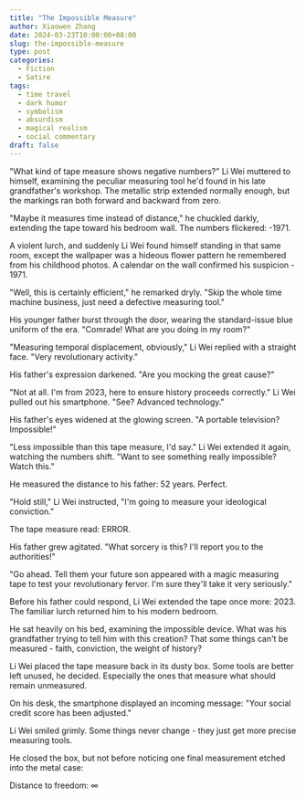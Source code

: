 ```yaml
---
title: "The Impossible Measure"
author: Xiaowen Zhang
date: 2024-03-23T10:00:00+08:00
slug: the-impossible-measure
type: post
categories:
  - Fiction
  - Satire
tags:
  - time travel
  - dark humor
  - symbolism
  - absurdism
  - magical realism
  - social commentary
draft: false
---
```


"What kind of tape measure shows negative numbers?" Li Wei muttered to himself, examining the peculiar measuring tool he'd found in his late grandfather's workshop. The metallic strip extended normally enough, but the markings ran both forward and backward from zero.

"Maybe it measures time instead of distance," he chuckled darkly, extending the tape toward his bedroom wall. The numbers flickered: -1971.

A violent lurch, and suddenly Li Wei found himself standing in that same room, except the wallpaper was a hideous flower pattern he remembered from his childhood photos. A calendar on the wall confirmed his suspicion - 1971.

"Well, this is certainly efficient," he remarked dryly. "Skip the whole time machine business, just need a defective measuring tool."

His younger father burst through the door, wearing the standard-issue blue uniform of the era. "Comrade! What are you doing in my room?" 

"Measuring temporal displacement, obviously," Li Wei replied with a straight face. "Very revolutionary activity."

His father's expression darkened. "Are you mocking the great cause?"

"Not at all. I'm from 2023, here to ensure history proceeds correctly." Li Wei pulled out his smartphone. "See? Advanced technology."

His father's eyes widened at the glowing screen. "A portable television? Impossible!"

"Less impossible than this tape measure, I'd say." Li Wei extended it again, watching the numbers shift. "Want to see something really impossible? Watch this."

He measured the distance to his father: 52 years. Perfect.

"Hold still," Li Wei instructed, "I'm going to measure your ideological conviction."

The tape measure read: ERROR.

His father grew agitated. "What sorcery is this? I'll report you to the authorities!"

"Go ahead. Tell them your future son appeared with a magic measuring tape to test your revolutionary fervor. I'm sure they'll take it very seriously."

Before his father could respond, Li Wei extended the tape once more: 2023. The familiar lurch returned him to his modern bedroom.

He sat heavily on his bed, examining the impossible device. What was his grandfather trying to tell him with this creation? That some things can't be measured - faith, conviction, the weight of history?

Li Wei placed the tape measure back in its dusty box. Some tools are better left unused, he decided. Especially the ones that measure what should remain unmeasured.

On his desk, the smartphone displayed an incoming message: "Your social credit score has been adjusted." 

Li Wei smiled grimly. Some things never change - they just get more precise measuring tools.

He closed the box, but not before noticing one final measurement etched into the metal case:

Distance to freedom: ∞